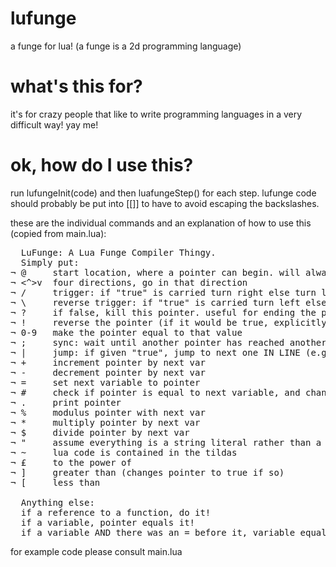 lufunge
=======

a funge for lua! (a funge is a 2d programming language)


what's this for?
=======

it's for crazy people that like to write programming languages in a very difficult way! yay me!


ok, how do I use this?
======

run lufungeInit(code) and then luafungeStep() for each step.
lufunge code should probably be put into [[]] to have to avoid escaping the backslashes.

these are the individual commands and an explanation of how to use this (copied from main.lua):

<pre>
  LuFunge: A Lua Funge Compiler Thingy.
  Simply put:
¬ @     start location, where a pointer can begin. will always start by going right. if another pointer hits it @ acts like >
¬ <^>v  four directions, go in that direction
¬ /     trigger: if "true" is carried turn right else turn left
¬ \     reverse trigger: if "true" is carried turn left else turn right
¬ ?     if false, kill this pointer. useful for ending the program
¬ !     reverse the pointer (if it would be true, explicitly set it to false, else if it is false or nil, make it true)
¬ 0-9   make the pointer equal to that value
¬ ;     sync: wait until another pointer has reached another one of these, then go
¬ |     jump: if given "true", jump to next one IN LINE (e.g. would skip ab: |ab|)
¬ +     increment pointer by next var
¬ -     decrement pointer by next var
¬ =     set next variable to pointer
¬ #     check if pointer is equal to next variable, and change pointer to true/false based on that
¬ .     print pointer
¬ %     modulus pointer with next var
¬ *     multiply pointer by next var
¬ $     divide pointer by next var
¬ "     assume everything is a string literal rather than a command until the next " (side effect: pointer is cleared)
¬ ~     lua code is contained in the tildas
¬ £     to the power of
¬ ]     greater than (changes pointer to true if so)
¬ [     less than

  Anything else:
  if a reference to a function, do it!
  if a variable, pointer equals it!
  if a variable AND there was an = before it, variable equals pointer!
</pre>

for example code please consult main.lua
